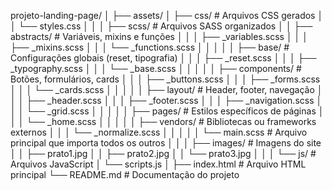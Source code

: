 

















projeto-landing-page/
│
├── assets/
│   ├── css/                 # Arquivos CSS gerados
│   │   └── styles.css
│   │
│   ├── scss/                # Arquivos SASS organizados
│   │   ├── abstracts/       # Variáveis, mixins e funções
│   │   │   ├── _variables.scss
│   │   │   ├── _mixins.scss
│   │   │   └── _functions.scss
│   │   │
│   │   ├── base/            # Configurações globais (reset, tipografia)
│   │   │   ├── _reset.scss
│   │   │   ├── _typography.scss
│   │   │   └── _base.scss
│   │   │
│   │   ├── components/      # Botões, formulários, cards
│   │   │   ├── _buttons.scss
│   │   │   ├── _forms.scss
│   │   │   └── _cards.scss
│   │   │
│   │   ├── layout/          # Header, footer, navegação
│   │   │   ├── _header.scss
│   │   │   ├── _footer.scss
│   │   │   ├── _navigation.scss
│   │   │   └── _grid.scss
│   │   │
│   │   ├── pages/           # Estilos específicos de páginas
│   │   │   └── _home.scss
│   │   │
│   │   ├── vendors/         # Bibliotecas ou frameworks externos
│   │   │   └── _normalize.scss
│   │   │
│   │   └── main.scss        # Arquivo principal que importa todos os outros
│   │
│   ├── images/              # Imagens do site
│   │   ├── prato1.jpg
│   │   ├── prato2.jpg
│   │   └── prato3.jpg
│   │
│   └── js/                  # Arquivos JavaScript
│       └── scripts.js
│
├── index.html               # Arquivo HTML principal
└── README.md                # Documentação do projeto
